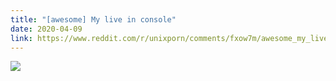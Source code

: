 ```yaml
---
title: "[awesome] My live in console"
date: 2020-04-09
link: https://www.reddit.com/r/unixporn/comments/fxow7m/awesome_my_live_in_console/
---
```


![](https://i.redd.it/f6l0qbuy6rr41.png)

<!--more-->

